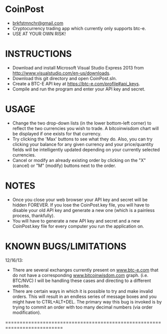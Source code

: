CoinPost
========
* brkfstmnchr@gmail.com
* Cryptocurrency trading app which currently only supports btc-e.
* USE AT YOUR OWN RISK!

INSTRUCTIONS
==========================================================================
* Download and install Microsoft Visual Studio Express 2013 from http://www.visualstudio.com/en-us/downloads.
* Download this git directory and open CoinPost.sln.
* Create a BTC-E API key at https://btc-e.com/profile#api_keys.
* Compile and run the program and enter your API key and secret.

USAGE
==========================================================================
* Change the two drop-down lists (in the lower bottom-left corner) to reflect the two currencies you wish to trade. A bitcoinwisdom chart will be displayed if one exists for that currency.
* Try clicking the 'Max' buttons to see what they do. Also, you can try clicking your balance for any given currency and your price/quantity fields will be intelligently updated depending on your currently selected currencies.
* Cancel or modify an already existing order by clicking on the "X" (cancel) or "M" (modify) buttons next to the order.


NOTES
==========================================================================
* Once you close your web browser your API key and secret will be hidden FOREVER. If you lose the CoinPost.key file, you will have to disable your old API key and generate a new one (which is a painless process, thankfully).
* You will have to generate a new API key and secret and a new CoinPost.key file for every computer you run the application on.

KNOWN BUGS/LIMITATIONS
==========================================================================
12/16/13:
* There are several exchanges currently present on www.btc-e.com that do not have a corresponding www.bitcoinwisdom.com graph. (i.e. BTC/NVC) I will be handling these cases and directing to a different website.
* There are certain ways in which it is possible to try and make invalid orders. This will result in an endless series of message boxes and you might have to CTRL+ALT+DEL. The primary way this bug is invoked is by trying to commit an order with too many decimal numbers (via order modification).

==========================================================================
